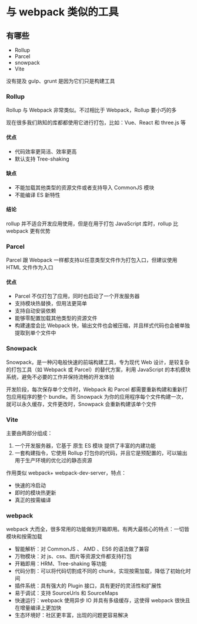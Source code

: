 # 与 webpack 类似的工具

## 有哪些

- Rollup
- Parcel
- snowpack
- Vite

没有提及 gulp、grunt 是因为它们只是构建工具

### Rollup

Rollup 与 Webpack 非常类似。不过相比于 Webpack，Rollup 要小巧的多

现在很多我们熟知的库都都使用它进行打包，比如：Vue、React 和 three.js 等

#### 优点

- 代码效率更简洁、效率更高
- 默认支持 Tree-shaking

#### 缺点

- 不能加载其他类型的资源文件或者支持导入 CommonJS 模块
- 不能编译 ES 新特性

#### 结论

rollup 并不适合开发应用使用，但是在用于打包 JavaScript 库时，rollup 比 webpack 更有优势

### Parcel

Parcel 跟 Webpack 一样都支持以任意类型文件作为打包入口，但建议使用 HTML 文件作为入口

#### 优点

- Parcel 不仅打包了应用，同时也启动了一个开发服务器
- 支持模块热替换，但用法更简单
- 支持自动安装依赖
- 能够零配置加载其他类型的资源文件
- 构建速度会比 Webpack 快，输出文件也会被压缩，并且样式代码也会被单独提取到单个文件中

### Snowpack

Snowpack，是一种闪电般快速的前端构建工具，专为现代 Web 设计，是较复杂的打包工具（如 Webpack 或 Parcel）的替代方案，利用 JavaScript 的本机模块系统，避免不必要的工作并保持流畅的开发体验

开发阶段，每次保存单个文件时，Webpack 和 Parcel 都需要重新构建和重新打包应用程序的整个 bundle。而 Snowpack 为你的应用程序每个文件构建一次，就可以永久缓存，文件更改时，Snowpack 会重新构建该单个文件

### Vite

主要由两部分组成：

1. 一个开发服务器，它基于 原生 ES 模块 提供了丰富的内建功能
2. 一套构建指令，它使用 Rollup 打包你的代码，并且它是预配置的，可以输出用于生产环境的优化过的静态资源

作用类似 webpack+ webpack-dev-server，特点：

- 快速的冷启动
- 即时的模块热更新
- 真正的按需编译

### webpack

webpack 大而全，很多常用的功能做到开箱即用。有两大最核心的特点：一切皆模块和按需加载

- 智能解析：对 CommonJS 、 AMD 、ES6 的语法做了兼容
- 万物模块：对 js、css、图片等资源文件都支持打包
- 开箱即用：HRM、Tree-shaking 等功能
- 代码分割：可以将代码切割成不同的 chunk，实现按需加载，降低了初始化时间
- 插件系统：具有强大的 Plugin 接口，具有更好的灵活性和扩展性
- 易于调试：支持 SourceUrls 和 SourceMaps
- 快速运行：webpack 使用异步 IO 并具有多级缓存，这使得 webpack 很快且在增量编译上更加快
- 生态环境好：社区更丰富，出现的问题更容易解决
